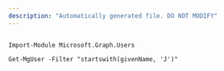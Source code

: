 ```yaml
---
description: "Automatically generated file. DO NOT MODIFY"
---
```


```powershellv2

Import-Module Microsoft.Graph.Users

Get-MgUser -Filter "startswith(givenName, 'J')" 

```